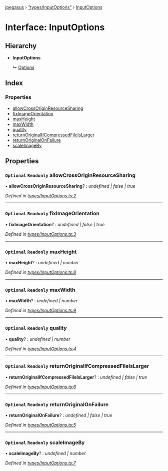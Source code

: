 [jpegasus](../README.md) › ["types/InputOptions"](../modules/_types_inputoptions_.md) › [InputOptions](_types_inputoptions_.inputoptions.md)

# Interface: InputOptions

## Hierarchy

* **InputOptions**

  ↳ [Options](_types_options_.options.md)

## Index

### Properties

* [allowCrossOriginResourceSharing](_types_inputoptions_.inputoptions.md#optional-readonly-allowcrossoriginresourcesharing)
* [fixImageOrientation](_types_inputoptions_.inputoptions.md#optional-readonly-fiximageorientation)
* [maxHeight](_types_inputoptions_.inputoptions.md#optional-readonly-maxheight)
* [maxWidth](_types_inputoptions_.inputoptions.md#optional-readonly-maxwidth)
* [quality](_types_inputoptions_.inputoptions.md#optional-readonly-quality)
* [returnOriginalIfCompressedFileIsLarger](_types_inputoptions_.inputoptions.md#optional-readonly-returnoriginalifcompressedfileislarger)
* [returnOriginalOnFailure](_types_inputoptions_.inputoptions.md#optional-readonly-returnoriginalonfailure)
* [scaleImageBy](_types_inputoptions_.inputoptions.md#optional-readonly-scaleimageby)

## Properties

### `Optional` `Readonly` allowCrossOriginResourceSharing

• **allowCrossOriginResourceSharing**? : *undefined | false | true*

*Defined in [types/InputOptions.ts:2](https://github.com/TonyBrobston/jpegasus/blob/ebe9fe6/src/types/InputOptions.ts#L2)*

___

### `Optional` `Readonly` fixImageOrientation

• **fixImageOrientation**? : *undefined | false | true*

*Defined in [types/InputOptions.ts:3](https://github.com/TonyBrobston/jpegasus/blob/ebe9fe6/src/types/InputOptions.ts#L3)*

___

### `Optional` `Readonly` maxHeight

• **maxHeight**? : *undefined | number*

*Defined in [types/InputOptions.ts:8](https://github.com/TonyBrobston/jpegasus/blob/ebe9fe6/src/types/InputOptions.ts#L8)*

___

### `Optional` `Readonly` maxWidth

• **maxWidth**? : *undefined | number*

*Defined in [types/InputOptions.ts:9](https://github.com/TonyBrobston/jpegasus/blob/ebe9fe6/src/types/InputOptions.ts#L9)*

___

### `Optional` `Readonly` quality

• **quality**? : *undefined | number*

*Defined in [types/InputOptions.ts:4](https://github.com/TonyBrobston/jpegasus/blob/ebe9fe6/src/types/InputOptions.ts#L4)*

___

### `Optional` `Readonly` returnOriginalIfCompressedFileIsLarger

• **returnOriginalIfCompressedFileIsLarger**? : *undefined | false | true*

*Defined in [types/InputOptions.ts:6](https://github.com/TonyBrobston/jpegasus/blob/ebe9fe6/src/types/InputOptions.ts#L6)*

___

### `Optional` `Readonly` returnOriginalOnFailure

• **returnOriginalOnFailure**? : *undefined | false | true*

*Defined in [types/InputOptions.ts:5](https://github.com/TonyBrobston/jpegasus/blob/ebe9fe6/src/types/InputOptions.ts#L5)*

___

### `Optional` `Readonly` scaleImageBy

• **scaleImageBy**? : *undefined | number*

*Defined in [types/InputOptions.ts:7](https://github.com/TonyBrobston/jpegasus/blob/ebe9fe6/src/types/InputOptions.ts#L7)*
